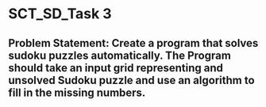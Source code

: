 # SCT_SD_Task 3
## Problem Statement: Create a program that solves sudoku puzzles automatically. The Program should take an input grid representing and unsolved Sudoku puzzle and use an algorithm to fill in the missing numbers.
